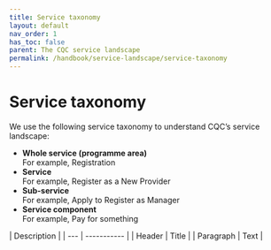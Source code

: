 ```yaml
---
title: Service taxonomy
layout: default
nav_order: 1
has_toc: false
parent: The CQC service landscape
permalink: /handbook/service-landscape/service-taxonomy
---
```


# Service taxonomy

We use the following service taxonomy to understand CQC’s service landscape:
- <strong>Whole service (programme area)</strong><br>For example, Registration
- <strong>Service</strong><br>For example, Register as a New Provider
- <strong>Sub-service</strong><br>For example, Apply to Register as Manager
- <strong>Service component</strong><br>For example, Pay for something


| Description |
| --- | ----------- |
| Header | Title |
| Paragraph | Text |
